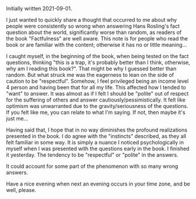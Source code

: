 Initially written 2021-09-01.

I just wanted to quickly share a thought that occurred to me about why people were consistently so wrong when answering Hans Rosling's
fact question about the world, significantly worse than random, as readers
of the book "Factfulness" are well aware. This note is for people who read the book or are familiar with the content; otherwise it has no or little meaning...

I caught myself, in the beginning of the book, when being tested on the fact questions, thinking "this is a trap, it's probably better than I think, otherwise,
why am I reading this book?". That might be why 
I guessed better than random. But what struck me was the eagerness to lean on the side of caution to be "respectful". Somehow, I feel privileged
being an income level 4 person and having been that for all my life. This affected how I tended to "want" to answer. It was almost as if I felt I should
be "polite" out of respect for the suffering of others and answer cautiously/pessimistically. It felt like optimism was unwarranted due to the gravity/seriousness
of the questions. If you felt like me, you can relate to what I'm saying. If not, then maybe it's just me...

Having said that, I hope that in no way diminishes the profound realizations presented in the book. I do agree with the "instincts" described, as they all
felt familiar in some way. It is simply a nuance I noticed psychologically in myself
when I was presented with the questions early in the book. I finished it yesterday. The tendency to be "respectful" or "polite" in the answers.

It could account for some part of the phenomenon with so many wrong answers.

Have a nice evening when next an evening occurs in your time zone, and be well, please.
